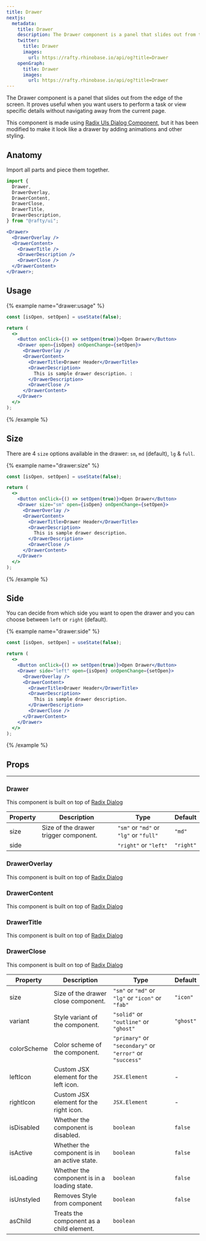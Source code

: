 ```yaml
---
title: Drawer
nextjs:
  metadata:
    title: Drawer
    description: The Drawer component is a panel that slides out from the edge of the screen. It proves useful when you want users to perform a task or view specific details without navigating away from the current page.
    twitter:
      title: Drawer
      images:
        url: https://rafty.rhinobase.io/api/og?title=Drawer
    openGraph:
      title: Drawer
      images:
        url: https://rafty.rhinobase.io/api/og?title=Drawer
---
```


The Drawer component is a panel that slides out from the edge of the screen. It proves useful when you want users to perform a task or view specific details without navigating away from the current page.

This component is made using [Radix UIs Dialog Component](https://www.radix-ui.com/primitives/docs/components/dialog), but it has been modified to make it look like a drawer by adding animations and other styling.

## Anatomy

Import all parts and piece them together.

```jsx
import {
  Drawer,
  DrawerOverlay,
  DrawerContent,
  DrawerClose,
  DrawerTitle,
  DrawerDescription,
} from "@rafty/ui";

<Drawer>
  <DrawerOverlay />
  <DrawerContent>
    <DrawerTitle />
    <DrawerDescription />
    <DrawerClose />
  </DrawerContent>
</Drawer>;
```

## Usage

{% example name="drawer:usage" %}

```jsx
const [isOpen, setOpen] = useState(false);

return (
  <>
    <Button onClick={() => setOpen(true)}>Open Drawer</Button>
    <Drawer open={isOpen} onOpenChange={setOpen}>
      <DrawerOverlay />
      <DrawerContent>
        <DrawerTitle>Drawer Header</DrawerTitle>
        <DrawerDescription>
          This is sample drawer description. :
        </DrawerDescription>
        <DrawerClose />
      </DrawerContent>
    </Drawer>
  </>
);
```

{% /example %}

## Size

There are 4 `size` options available in the drawer: `sm`, `md` (default), `lg` & `full`.

{% example name="drawer:size" %}

```jsx
const [isOpen, setOpen] = useState(false);

return (
  <>
    <Button onClick={() => setOpen(true)}>Open Drawer</Button>
    <Drawer size="sm" open={isOpen} onOpenChange={setOpen}>
      <DrawerOverlay />
      <DrawerContent>
        <DrawerTitle>Drawer Header</DrawerTitle>
        <DrawerDescription>
          This is sample drawer description.
        </DrawerDescription>
        <DrawerClose />
      </DrawerContent>
    </Drawer>
  </>
);
```

{% /example %}

## Side

You can decide from which side you want to open the drawer and you can choose between `left` or `right` (default).

{% example name="drawer:side" %}

```jsx
const [isOpen, setOpen] = useState(false);

return (
  <>
    <Button onClick={() => setOpen(true)}>Open Drawer</Button>
    <Drawer side="left" open={isOpen} onOpenChange={setOpen}>
      <DrawerOverlay />
      <DrawerContent>
        <DrawerTitle>Drawer Header</DrawerTitle>
        <DrawerDescription>
          This is sample drawer description.
        </DrawerDescription>
        <DrawerClose />
      </DrawerContent>
    </Drawer>
  </>
);
```

{% /example %}

## Props

---

### Drawer

This component is built on top of [Radix Dialog](https://www.radix-ui.com/primitives/docs/components/dialog#root)

| Property | Description                           | Type                                   | Default   |
| -------- | ------------------------------------- | -------------------------------------- | --------- |
| size     | Size of the drawer trigger component. | `"sm"` or `"md"` or `"lg"` or `"full"` | `"md"`    |
| side     |                                       | `"right"` or `"left"`                  | `"right"` |

### DrawerOverlay

This component is built on top of [Radix Dialog](https://www.radix-ui.com/primitives/docs/components/dialog#overlay)

### DrawerContent

This component is built on top of [Radix Dialog](https://www.radix-ui.com/primitives/docs/components/dialog#content)

### DrawerTitle

This component is built on top of [Radix Dialog](https://www.radix-ui.com/primitives/docs/components/dialog#title)

### DrawerClose

This component is built on top of [Radix Dialog](https://www.radix-ui.com/primitives/docs/components/dialog#close)

| Property    | Description                                  | Type                                                     | Default   |
| ----------- | -------------------------------------------- | -------------------------------------------------------- | --------- |
| size        | Size of the drawer close component.          | `"sm"` or `"md"` or `"lg"` or `"icon"` or `"fab"`        | `"icon"`  |
| variant     | Style variant of the component.              | `"solid"` or `"outline"` or `"ghost"`                    | `"ghost"` |
| colorScheme | Color scheme of the component.               | `"primary"` or `"secondary"` or `"error"` or `"success"` |           |
| leftIcon    | Custom JSX element for the left icon.        | `JSX.Element`                                            | -         |
| rightIcon   | Custom JSX element for the right icon.       | `JSX.Element`                                            | -         |
| isDisabled  | Whether the component is disabled.           | `boolean`                                                | `false`   |
| isActive    | Whether the component is in an active state. | `boolean`                                                | `false`   |
| isLoading   | Whether the component is in a loading state. | `boolean`                                                | `false`   |
| isUnstyled  | Removes Style from component                 | `boolean`                                                | `false`   |
| asChild     | Treats the component as a child element.     | `boolean`                                                |           |
